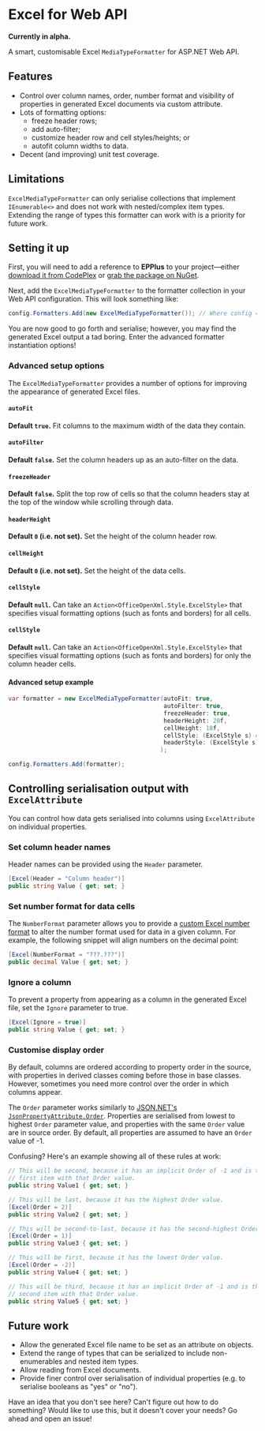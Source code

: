 Excel for Web API
=================

**Currently in alpha.**

A smart, customisable Excel `MediaTypeFormatter` for ASP.NET Web API.


Features
--------

- Control over column names, order, number format and visibility of properties in generated Excel documents via custom attribute.
- Lots of formatting options:
  - freeze header rows;
  - add auto-filter;
  - customize header row and cell styles/heights; or
  - autofit column widths to data.
- Decent (and improving) unit test coverage.


Limitations
-----------

`ExcelMediaTypeFormatter` can only serialise collections that implement `IEnumerable<>` and does not work with nested/complex item types. Extending the range of types this formatter can work with is a priority for future work.


Setting it up
-------------

First, you will need to add a reference to **EPPlus** to your project—either [download it from CodePlex][epplus-codeplex] or [grab the package on NuGet][epplus-nuget].

Next, add the `ExcelMediaTypeFormatter` to the formatter collection in your Web API configuration. This will look something like:

```C#
config.Formatters.Add(new ExcelMediaTypeFormatter()); // Where config = System.Web.Http.HttpConfiguration.
```

You are now good to go forth and serialise; however, you may find the generated Excel output a tad boring. Enter the advanced formatter instantiation options!


### Advanced setup options

The `ExcelMediaTypeFormatter` provides a number of options for improving the appearance of generated Excel files.


#### `autoFit`
**Default `true`.** Fit columns to the maximum width of the data they contain.


#### `autoFilter`
**Default `false`.** Set the column headers up as an auto-filter on the data.


#### `freezeHeader`
**Default `false`.** Split the top row of cells so that the column headers stay at the top of the window while scrolling through data.


#### `headerHeight`
**Default `0` (i.e. not set).** Set the height of the column header row.

#### `cellHeight`
**Default `0` (i.e. not set).** Set the height of the data cells.


#### `cellStyle`
**Default `null`.** Can take an `Action<OfficeOpenXml.Style.ExcelStyle>` that specifies visual formatting options (such as fonts and borders) for all cells.


#### `cellStyle`
**Default `null`.** Can take an `Action<OfficeOpenXml.Style.ExcelStyle>` that specifies visual formatting options (such as fonts and borders) for only the column header cells.


#### Advanced setup example

```C#
var formatter = new ExcelMediaTypeFormatter(autoFit: true,
                                            autoFilter: true,
                                            freezeHeader: true,
                                            headerHeight: 20f,
                                            cellHeight: 18f,
                                            cellStyle: (ExcelStyle s) => s.WrapText = true,
                                            headerStyle: (ExcelStyle s) => s.Border.Bottom.Style = ExcelBorderStyle.Double
                                           );

config.Formatters.Add(formatter);
```


Controlling serialisation output with `ExcelAttribute`
------------------------------------------------------

You can control how data gets serialised into columns using `ExcelAttribute` on individual properties.


### Set column header names

Header names can be provided using the `Header` parameter.

```C#
[Excel(Header = "Column header")]
public string Value { get; set; }
```

### Set number format for data cells

The `NumberFormat` parameter allows you to provide a [custom Excel number format][number-format] to alter the number format used for data in a given column. For example, the following snippet will align numbers on the decimal point:

```C#
[Excel(NumberFormat = "???.???")]
public decimal Value { get; set; }
```


### Ignore a column

To prevent a property from appearing as a column in the generated Excel file, set the `Ignore` parameter to true.

```C#
[Excel(Ignore = true)]
public string Value { get; set; }
```


### Customise display order

By default, columns are ordered according to property order in the source, with properties in derived classes coming before those in base classes. However, sometimes you need more control over the order in which columns appear.

The `Order` parameter works similarly to [JSON.NET's `JsonPropertyAttribute.Order`][json-net]. Properties are serialised from lowest to highest `Order` parameter value, and properties with the same `Order` value are in source order. By default, all properties are assumed to have an `Order` value of -1.

Confusing? Here's an example showing all of these rules at work:

```C#
// This will be second, because it has an implicit Order of -1 and is the
// first item with that Order value.
public string Value1 { get; set; }

// This will be last, because it has the highest Order value.
[Excel(Order = 2)]
public string Value2 { get; set; }

// This will be second-to-last, because it has the second-highest Order value.
[Excel(Order = 1)]
public string Value3 { get; set; }

// This will be first, because it has the lowest Order value.
[Excel(Order = -2)]
public string Value4 { get; set; }

// This will be third, because it has an implicit Order of -1 and is the
// second item with that Order value.
public string Value5 { get; set; }
```


Future work
-----------

- Allow the generated Excel file name to be set as an attribute on objects.
- Extend the range of types that can be serialized to include non-enumerables and nested item types.
- Allow reading from Excel documents.
- Provide finer control over serialisation of individual properties (e.g. to serialise booleans as "yes" or "no").

Have an idea that you don't see here? Can't figure out how to do something? Would like to use this, but it doesn't cover your needs? Go ahead and open an issue!



<!-- References -->

[epplus-codeplex]:
  http://epplus.codeplex.com/

[epplus-nuget]:
  http://www.nuget.org/packages/EPPlus/

[number-format]:
  http://office.microsoft.com/en-001/excel-help/create-a-custom-number-format-HP010342372.aspx

[json-net]:
  http://james.newtonking.com/json/help/index.html?topic=html/JsonPropertyOrder.htm
